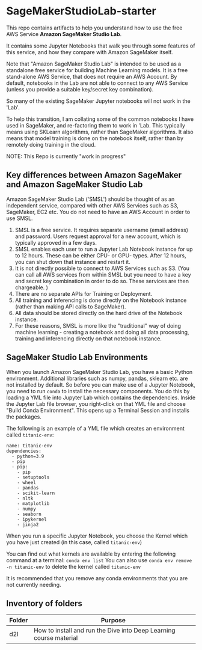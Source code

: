 # SageMakerStudioLab-starter

This repo contains artifacts to help you understand how to use the free AWS Service **Amazon SageMaker Studio Lab**.

It contains some Jupyter Notebooks that walk you through some features of this service, and how they compare with Amazon SageMaker itself.

Note that "Amazon SageMaker Studio Lab" is intended to be used as a standalone free service for building Machine Learning models. 
It is a free stand-alone AWS Service, that does not require an AWS Account. 
By default, notebooks in the Lab are not able to connect to any AWS Service (unless you provide a suitable key/secret key combination).

So many of the existing SageMaker Jupyter notebooks will not work in the 'Lab'.

To help this transition, I am collating some of the common notebooks I have used in SageMaker, and re-factoring them to work in 'Lab. This typically means using SKLearn algorithms, rather than SageMaker algorithms. It also means that model training is done on the notebook itself, rather than by remotely doing training in the cloud. 

NOTE: This Repo is currently "work in progress"

## Key differences between Amazon SageMaker and Amazon SageMaker Studio Lab

Amazon SageMaker Studio Lab ('SMSL') should be thought of as an independent service, compared with other AWS Services such as S3, SageMaker, EC2 etc. You do not need to have an AWS Account in order to use SMSL.

1. SMSL is a free service. It requires separate username (email address) and password. Users request approval for a new account, which is typically approved in a few days. 
2. SMSL enables each user to run a Jupyter Lab Notebook instance for up to 12 hours. These can be either CPU- or GPU- types. After 12 hours, you can shut down that instance and restart it. 
3. It is not directly possible to connect to AWS Services such as S3. (You can call all AWS services from within SMSL but you need to have a key and secret key combination in order to do so. These services are then chargeable. )
4. There are no separate APIs for Training or Deployment.
5. All training and inferencing is done directly on the Notebook instance (rather than making API calls to SageMaker).
6. All data should be stored directly on the hard drive of the Notebook instance. 
7. For these reasons, SMSL is more like the "traditional" way of doing machine learning - creating a notebook and doing all data processing, training and inferencing directly on that notebook instance. 

## SageMaker Studio Lab Environments 

When you launch Amazon SageMaker Studio Lab, you have a basic Python environment. Additional libraries such as numpy, pandas, sklearn etc. are not installed by default. 
So before you can make use of a Jupyter Notebook, you need to run `conda` to install the necessary components. You do this by loading a YML file into Jupyter Lab which contains the dependencies. Inside the Jupyter Lab file browser, you right-click on that YML file and choose "Build Conda Environment". This opens up a Terminal Session and installs the packages.


The following is an example of a YML file which creates an environment called `titanic-env`:
```
name: titanic-env
dependencies:
  - python=3.9
  - pip
  - pip:
    - pip
    - setuptools
    - wheel
    - pandas
    - scikit-learn
    - nltk
    - matplotlib
    - numpy
    - seaborn
    - ipykernel
    - jinja2
```

When you run a specific Jupyter Notebook, you choose the Kernel which you have just created (in this case, called `titanic-env`)


You can find out what kernels are available by entering the following command at a terminal: `conda env list`
You can also use `conda env remove -n titanic-env` to delete the kernel called `titanic-env`


It is recommended that you remove any conda environments that you are not currently needing. 

## Inventory of folders ##

| Folder | Purpose |
| ------ | ------- |
| d2l | How to install and run the Dive into Deep Learning course material |
